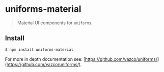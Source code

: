 # uniforms-material

> Material UI components for `uniforms`.

## Install

```sh
$ npm install uniforms-material
```

For more in depth documentation see: [https://github.com/vazco/uniforms/](https://github.com/vazco/uniforms/).
